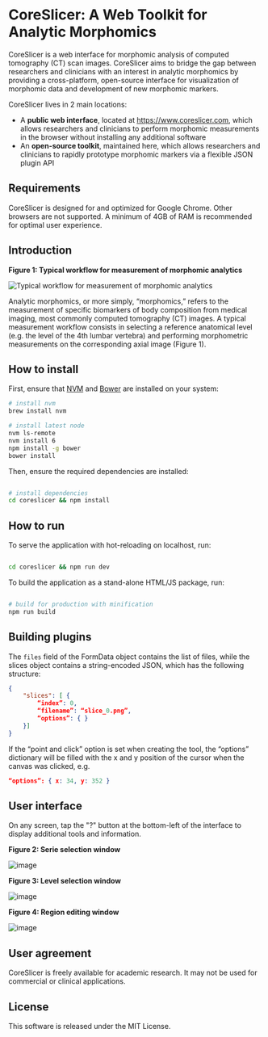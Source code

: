 # CoreSlicer: A Web Toolkit for Analytic Morphomics

CoreSlicer is a web interface for morphomic analysis of computed tomography (CT) scan images. CoreSlicer aims to bridge the gap between researchers and clinicians with an interest in analytic morphomics by providing a cross-platform, open-source interface for visualization of morphomic data and development of new morphomic markers.

CoreSlicer lives in 2 main locations:

- A **public web interface**, located at https://www.coreslicer.com, which allows researchers and clinicians to perform morphomic measurements in the browser without installing any additional software
- An **open-source toolkit**, maintained here, which allows researchers and clinicians to rapidly prototype morphomic markers via a flexible JSON plugin API 

## Requirements

CoreSlicer is designed for and optimized for Google Chrome. Other browsers are not supported. A minimum of 4GB of RAM is recommended for optimal user experience.

## Introduction

**Figure 1: Typical workflow for measurement of morphomic analytics**

![Typical workflow for measurement of morphomic analytics](https://user-images.githubusercontent.com/681636/38286639-68c3c4e0-3794-11e8-8e17-168d3239b2ff.png)

Analytic morphomics, or more simply, “morphomics,” refers to the measurement of specific biomarkers of body composition from medical imaging, most commonly computed tomography (CT) images. A typical measurement workflow consists in selecting a reference anatomical level (e.g. the level of the 4th lumbar vertebra) and performing morphometric measurements on the corresponding axial image (Figure 1).


## How to install

First, ensure that [NVM](https://github.com/creationix/nvm) and [Bower](https://bower.io/) are installed on your system:

``` bash
# install nvm
brew install nvm

# install latest node
nvm ls-remote
nvm install 6
npm install -g bower
bower install
```

Then, ensure the required dependencies are installed:

```bash

# install dependencies
cd coreslicer && npm install

```

## How to run

To serve the application with hot-reloading on localhost, run:

```bash

cd coreslicer && npm run dev

```

To build the application as a stand-alone HTML/JS package, run:

```bash

# build for production with minification
npm run build

```

## Building plugins

The `files` field of the FormData object contains the list of files, while the slices object contains a string-encoded JSON, which has the following structure: 

```json
{
	"slices": [ {
		“index”: 0,
		“filename”: “slice_0.png”,
		“options”: { } 
	}]
}
```

If the “point and click” option is set when creating the tool, the “options” dictionary will be filled with the x and y position of the cursor when the canvas was clicked, e.g. 

```json
“options”: { x: 34, y: 352 } 
```

## User interface

On any screen, tap the "?" button at the bottom-left of the interface to display additional tools and information.

**Figure 2: Serie selection window**

![image](https://user-images.githubusercontent.com/681636/38292009-13ca1018-37b0-11e8-8f55-8ca88bcd22f8.png)

**Figure 3: Level selection window**

![image](https://user-images.githubusercontent.com/681636/38292018-266eee46-37b0-11e8-960c-060f6b5f12d8.png)

**Figure 4: Region editing window**

![image](https://user-images.githubusercontent.com/681636/38292032-3a339468-37b0-11e8-8a48-ad6fb9b37376.png)

## User agreement

CoreSlicer is freely available for academic research. It may not be used for commercial or clinical applications.

## License

This software is released under the MIT License. 
